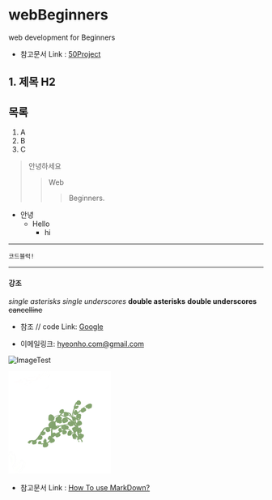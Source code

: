 # webBeginners
web development for Beginners
* 참고문서
Link : [50Project][LearingURL]

[LearingURL]: https://www.udemy.com/course/50-projects-50-days/

## 1. 제목 H2


## 목록

1. A
2. B
3. C

> 안녕하세요
> > Web
> > > Beginners.

+ 안녕
  + Hello
    + hi
--------------------------
```
코드블럭!
```
------------------
#### 강조
*single asterisks*
_single underscores_
**double asterisks**
__double underscores__
~~cancelline~~

* 참조
// code
Link: [Google][googlelink]

[googlelink]: https://google.com "Go google"


* 이메일링크: <hyeonho.com@gmail.com>

![ImageTest]()

<img src="/terrarium/images/plant1.png" width="40%" height="30%" title="px(픽셀) 크기 설정" alt="plant"></img>


* 참고문서
Link : [How To use MarkDown?][linkTest]

[linkTest]: https://gist.github.com/ihoneymon/652be052a0727ad59601
